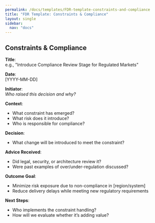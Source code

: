 ```yaml
---
permalink: /docs/templates/FDR-template-constraints-and-compliance
title: "FDR Template: Constraints & Compliance"
layout: single
sidebar:
  nav: "docs"
---
```


## Constraints & Compliance

**Title**:  
e.g., "Introduce Compliance Review Stage for Regulated Markets"

**Date**:  
[YYYY-MM-DD]

**Initiator**:  
_Who raised this decision and why?_

**Context**:  

- What constraint has emerged?
- What risk does it introduce?
- Who is responsible for compliance?

**Decision**:  

- What change will be introduced to meet the constraint?

**Advice Received**:  

- Did legal, security, or architecture review it?
- Were past examples of over/under-regulation discussed?

**Outcome Goal**:  

- Minimize risk exposure due to non-compliance in [region/system]  
- Reduce delivery delays while meeting new regulatory requirements

**Next Steps**:  

- Who implements the constraint handling?
- How will we evaluate whether it’s adding value?
